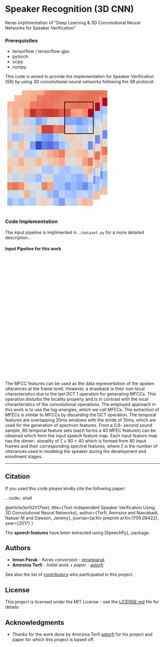 # Speaker Recognition (3D CNN) 

Keras implimentation of "Deep Learning &amp; 3D Convolutional Neural Networks for Speaker Verification"

### Prerequisites

+ tensorflow / tensorflow-gpu
+ pytorch
+ scipy
+ numpy

This code is aimed to provide the implementation for Speaker Verification (SR) by using 3D convolutional neural networks following the SR protocol.

![](docs/images/conv_gif.gif)

### Code Implementation

The input pipeline is implimented in  ``./dataset.py`` for a more detailed description...

#### Input Pipeline for this work

![](docs/images/Speech_GIF.gif)

The MFCC features can be used as the data representation of the spoken utterances at the frame level. However, a
drawback is their non-local characteristics due to the last DCT 1 operation for generating MFCCs. This operation disturbs the locality property and is in contrast with the local characteristics of the convolutional operations. The employed approach in this work is to use the log-energies, which we
call MFECs. The extraction of MFECs is similar to MFCCs
by discarding the DCT operation. The temporal features are
overlapping 20ms windows with the stride of 10ms, which are
used for the generation of spectrum features. From a 0.8-
second sound sample, 80 temporal feature sets (each forms
a 40 MFEC features) can be obtained which form the input
speech feature map. Each input feature map has the dimen-
sionality of ζ × 80 × 40 which is formed from 80 input
frames and their corresponding spectral features, where ζ is
the number of utterances used in modeling the speaker during
the development and enrollment stages.

---------
Citation
---------

If you used this code please kindly cite the following paper:

.. code:: shell

  @article{torfi2017text,
    title={Text-Independent Speaker Verification Using 3D Convolutional Neural Networks},
    author={Torfi, Amirsina and Nasrabadi, Nasser M and Dawson, Jeremy},
    journal={arXiv preprint arXiv:1705.09422},
    year={2017}
  }

The **speech features** have been extracted using [SpeechPy]_ package.

## Authors

* **Imran Paruk** - *Keras conversion* - [imranparuk](https://github.com/imranparuk/)
* **Amirsina Torfi** - *Initial work + paper* - [astorfi](https://github.com/astorfi)

See also the list of [contributors](https://github.com/imranparuk/speaker-recognition-3d-cnn/contributors) who participated in this project.

## License

This project is licensed under the MIT License - see the [LICENSE.md](LICENSE.md) file for details

## Acknowledgments

* Thanks for the work done by Amirsina Torfi [astorfi](https://github.com/astorfi) for his project and paper for which this project is based off.

